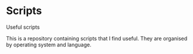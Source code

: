 # Scripts
Useful scripts

This is a repository containing scripts that I find useful.
They are organised by operating system and language.
